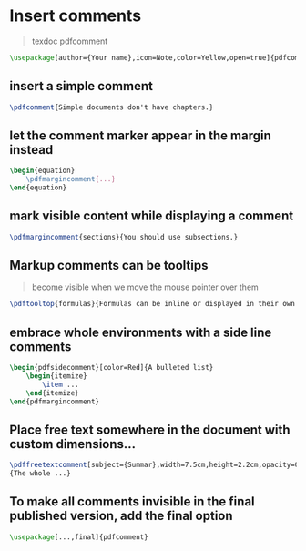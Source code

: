 # Insert comments
> texdoc pdfcomment
```tex
\usepackage[author={Your name},icon=Note,color=Yellow,open=true]{pdfcomment}
```

## insert a simple comment
```tex
\pdfcomment{Simple documents don't have chapters.}
```

## let the comment marker appear in the margin instead
```tex
\begin{equation}
    \pdfmargincomment{...}
\end{equation}
```

## mark visible content while displaying a comment
```tex
\pdfmargincomment{sections}{You should use subsections.}
```

## Markup comments can be tooltips 
> become visible when we move the mouse pointer over them
```tex
\pdftooltop{formulas}{Formulas can be inline or displayed in their own paragraph}
```

## embrace whole environments with a side line comments
```tex
\begin{pdfsidecomment}[color=Red]{A bulleted list}
    \begin{itemize}
        \item ...
    \end{itemize}
\end{pdfmargincomment}
```

## Place free text somewhere in the document with custom dimensions...
```tex
\pdffreetextcomment[subject={Summar},width=7.5cm,height=2.2cm,opacity=0.5,voffset=-3cm]
{The whole ...}
```

## To make all comments invisible in the final published version, add the final option
```tex
\usepackage[...,final]{pdfcomment}
```
